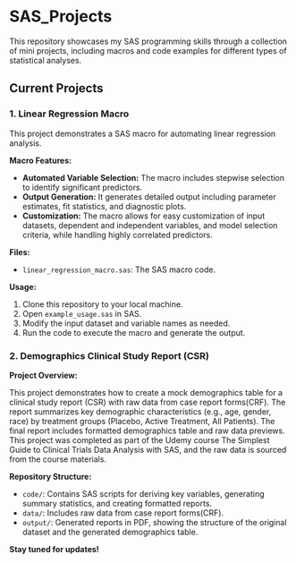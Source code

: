 # SAS_Projects

This repository showcases my SAS programming skills through a collection of mini projects, including macros and code examples for different types of statistical analyses.

## Current Projects

### 1. Linear Regression Macro

This project demonstrates a SAS macro for automating linear regression analysis.

**Macro Features:**

* **Automated Variable Selection:** The macro includes stepwise selection to identify significant predictors.
* **Output Generation:** It generates detailed output including parameter estimates, fit statistics, and diagnostic plots.
* **Customization:** The macro allows for easy customization of input datasets, dependent and independent variables, and model selection criteria, while handling highly correlated predictors.

**Files:**
* `linear_regression_macro.sas`:  The SAS macro code.


**Usage:**
1.  Clone this repository to your local machine.
2.  Open `example_usage.sas` in SAS.
3.  Modify the input dataset and variable names as needed.
4.  Run the code to execute the macro and generate the output.


### 2. Demographics Clinical Study Report (CSR)

**Project Overview:**

This project demonstrates how to create a mock demographics table for a clinical study report (CSR) with raw data from case report forms(CRF). The report summarizes key demographic characteristics (e.g., age, gender, race) by treatment groups (Placebo, Active Treatment, All Patients). The final report includes formatted demographics table and raw data previews. This project was completed as part of the Udemy course The Simplest Guide to Clinical Trials Data Analysis with SAS, and the raw data is sourced from the course materials.

**Repository Structure:**

* `code/`: Contains SAS scripts for deriving key variables, generating summary statistics, and creating formatted reports.
* `data/`: Includes raw data from case report forms(CRF).
* `output/`: Generated reports in PDF, showing the structure of the original dataset and the generated demographics table. 


**Stay tuned for updates!**
